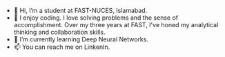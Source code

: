 - 👋 Hi, I’m a student at FAST-NUCES, Islamabad. 
- 👀 I enjoy coding. I love solving problems and the sense of accomplishment. Over my three years at FAST, I've honed my analytical thinking and collaboration skills.
- 🌱 I’m currently learning Deep Neural Networks. 
- 📫 You can reach me on LinkenIn.

<!---
eyshafatima/eyshafatima is a ✨ special ✨ repository because its `README.md` (this file) appears on your GitHub profile.
You can click the Preview link to take a look at your changes.
--->
